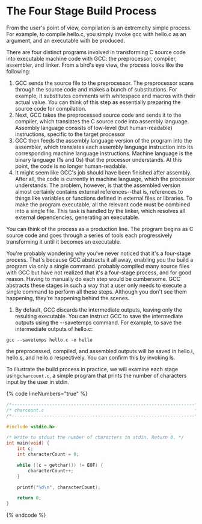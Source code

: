 # The Four Stage Build Process

From the user's point of view, compilation is an extremelty simple process. For example, to compile hello.c, you simply invoke gcc with hello.c as an argument, and an executable with be produced.&#x20;







There are four distinct programs involved in transforming C source code into executable machine code with GCC: the preprocessor, compiler, assembler, and linker. From a bird's eye view, the process looks like the following:&#x20;

1. GCC sends the source file to the preprocessor. The preprocessor scans through the source code and makes a bunch of substitutions. For example, it substitutes comments with whitespace and macros with their actual value. You can think of this step as essentially preparing the source code for compilation.&#x20;
2. Next, GCC takes the preprocessed source code and sends it to the compiler, which translates the C source code into assembly language. Assembly language consists of low-level (but human-readable) instructions, specific to the target processor
3. GCC then feeds the assembly language version of the program into the assembler, which translates each assembly language instruction into its corresponding machine language instructions. Machine language is the binary language (1s and 0s) that the processor understands. At this point, the code is no longer human-readable.&#x20;
4. It might seem like GCC's job should have been finished after assembly. After all, the code is currently in machine language, which the processor understands. The problem, however, is that the assembled version almost certainly contains external references--that is, references to things like variables or functions defined in external files or libraries. To make the program executable, all the relevant code must be combined into a single file. This task is handled by the linker, which resolves all external dependencies, generating an executable.&#x20;

You can think of the process as a production line. The program begins as C source code and goes through a series of tools each progressively transforming it until it becomes an executable.&#x20;



You're probably wondering why you've never noticed that it's a four-stage process. That's because GCC abstracts it all away, enabling you the build a program via only a single command. probably compiled many source files with GCC but have not realized that it's a four-stage process, and for good reason. Having to manually do each step would be cumbersome. GCC abstracts these stages in such a way that a user only needs to execute a single command to perform all these steps. Although you don't see them happening, they're happening behind the scenes.&#x20;

1. By default, GCC discards the intermediate outputs, leaving only the resulting executable.  You can instruct GCC to save the intermediate outputs using the --savetemps command. For example, to save the intermediate outputs of hello.c:&#x20;

```
gcc --savetemps hello.c -o hello
```

the preprocessed, compiled, and assembled outputs will be saved in hello.i, hello.s, and hello.o respectively. You can confirm this by invoking ls.

To illustrate the build process in practice, we will examine each stage using`charcount.c`, a simple program that prints the number of characters input by the user in stdin. &#x20;

{% code lineNumbers="true" %}
```c
/*--------------------------------------------------------------------*/
/* charcount.c                                                        */
/*--------------------------------------------------------------------*/

#include <stdio.h>

/* Write to stdout the number of characters in stdin. Return 0. */
int main(void) {
    int c;
    int characterCount = 0;

    while ((c = getchar()) != EOF) {
        characterCount++;
    }   

    printf("%d\n", characterCount);

    return 0;
}

```
{% endcode %}











